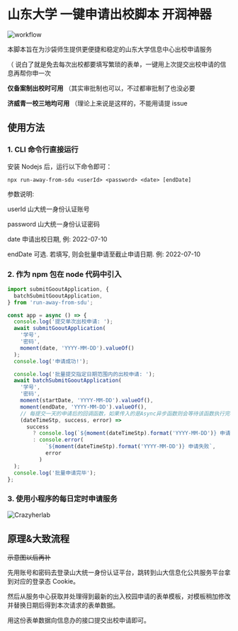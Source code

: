 # 山东大学 一键申请出校脚本 开润神器

![workflow](https://github.com/CrazyHer/run-away-from-sdu/actions/workflows/CI.yml/badge.svg)

本脚本旨在为沙袋师生提供更便捷和稳定的山东大学信息中心出校申请服务

（ 说白了就是免去每次出校都要填写繁琐的表单，一键用上次提交出校申请的信息再帮你申一次

**仅备案制出校时可用** （其实审批制也可以，不过都审批制了也没必要

**济威青一校三地均可用** （理论上来说是这样的，不能用请提 issue

## 使用方法

### 1. CLI 命令行直接运行

安装 Nodejs 后，运行以下命令即可：

`npx run-away-from-sdu <userId> <password> <date> [endDate]`

参数说明:

userId 山大统一身份认证账号

password 山大统一身份认证密码

date 申请出校日期, 例: 2022-07-10

endDate 可选. 若填写, 则会批量申请至截止申请日期. 例: 2022-07-10

### 2. 作为 npm 包在 node 代码中引入

```ts
import submitGooutApplication, {
  batchSubmitGooutApplication,
} from 'run-away-from-sdu';

const app = async () => {
  console.log('提交单次出校申请: ');
  await submitGooutApplication(
    '学号',
    '密码',
    moment(date, 'YYYY-MM-DD').valueOf()
  );
  console.log('申请成功!');

  console.log('批量提交指定日期范围内的出校申请: ');
  await batchSubmitGooutApplication(
    '学号',
    '密码',
    moment(startDate, 'YYYY-MM-DD').valueOf(),
    moment(endDate, 'YYYY-MM-DD').valueOf(),
    // 每提交一天的申请后的回调函数，如果传入的是Async异步函数则会等待该函数执行完毕再提交下一天的申请
    (dateTimeStp, success, error) =>
      success
        ? console.log(`${moment(dateTimeStp).format('YYYY-MM-DD')} 申请成功`)
        : console.error(
            `${moment(dateTimeStp).format('YYYY-MM-DD')} 申请失败`,
            error
          )
  );
  console.log('批量申请完毕');
};
```

### 3. 使用小程序的每日定时申请服务

![Crazyherlab](https://oss.herui.club/crazyherlab.jpg)

## 原理&大致流程

~~示意图以后再补~~

先用账号和密码去登录山大统一身份认证平台，跳转到山大信息化公共服务平台拿到对应的登录态 Cookie。

然后从服务中心获取并处理得到最新的出入校园申请的表单模板，对模板稍加修改并替换日期后得到本次请求的表单数据。

用这份表单数据向信息办的接口提交出校申请即可。
